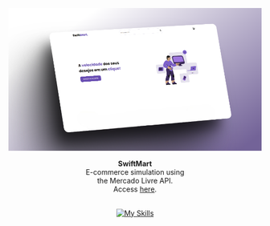 <div align="center">

![Portfolio image](./public/assets/swiftmart.png)

</div>

<div align="center"><strong>SwiftMart</strong></div>
<div align="center">E-commerce simulation using <br /> the Mercado Livre API. <br /> Access <a href="https://swiftmartstore.vercel.app/">here</a>.</div>

<br />

<div align="center">

[![My Skills](https://skillicons.dev/icons?i=react,typescript,styledcomponents)](https://skillicons.dev)

</div>
